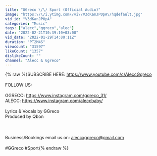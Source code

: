 ```yaml
---
title: "GGreco \/\/ Sport (Official Audio)"
image: "https:\/\/i.ytimg.com\/vi\/V3dKanJP0pA\/hqdefault.jpg"
vid_id: "V3dKanJP0pA"
categories: "Music"
tags: ["alecc","ggreco","alec"]
date: "2022-02-21T10:39:10+03:00"
vid_date: "2022-01-29T14:00:11Z"
duration: "PT2M4S"
viewcount: "31597"
likeCount: "1357"
dislikeCount: ""
channel: "Alecc & Ggreco"
---
```

{% raw %}SUBSCRIBE HERE: <a rel="nofollow" target="blank" href="https://www.youtube.com/c/AleccGgreco">https://www.youtube.com/c/AleccGgreco</a><br /><br />FOLLOW US:<br /><br />GGRECO: <a rel="nofollow" target="blank" href="https://www.instagram.com/ggreco_31/">https://www.instagram.com/ggreco_31/</a><br />ALECC: <a rel="nofollow" target="blank" href="https://www.instagram.com/aleccbaby/">https://www.instagram.com/aleccbaby/</a><br /><br />Lyrics &amp; Vocals by GGreco<br />Produced by Qbon<br /><br /><br /><br />Business/Bookings email us on: aleccxggreco@gmail.com<br /><br />#GGreco #Sport{% endraw %}
